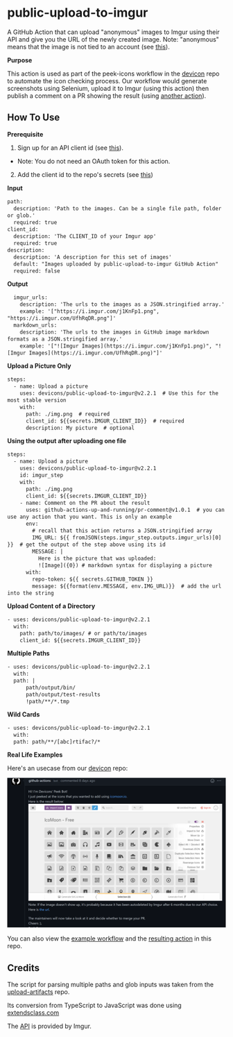 # public-upload-to-imgur
A GitHub Action that can upload "anonymous" images to Imgur using their API and give you the URL of the newly created image.
Note: "anonymous" means that the image is not tied to an account (see [this](https://apidocs.imgur.com/#intro)).

**Purpose** 

This action is used as part of the peek-icons workflow in the [devicon](https://github.com/devicons/devicon) repo to automate the
icon checking process. Our workflow would generate screenshots using Selenium, upload it to Imgur (using this action) then publish a comment on a PR showing the result (using [another action](https://github.com/marketplace/actions/pr-comment)).

## How To Use ##

**Prerequisite**

1. Sign up for an API client id (see [this](https://apidocs.imgur.com/#intro)).
  * Note: You do not need an OAuth token for this action.
2. Add the client id to the repo's secrets (see [this](https://docs.github.com/en/free-pro-team@latest/actions/reference/encrypted-secrets#in-this-article))


**Input**
```
path:
  description: 'Path to the images. Can be a single file path, folder or glob.'
  required: true
client_id:  
  description: 'The CLIENT_ID of your Imgur app'
  required: true
description:  
  description: 'A description for this set of images'
  default: "Images uploaded by public-upload-to-imgur GitHub Action"
  required: false
```


**Output**
```
  imgur_urls: 
    description: 'The urls to the images as a JSON.stringified array.'
    example: '["https://i.imgur.com/j1KnFp1.png", "https://i.imgur.com/UfhRqDR.png"]'
  markdown_urls:
    description: 'The urls to the images in GitHub image markdown formats as a JSON.stringified array.'
    example: '["![Imgur Images](https://i.imgur.com/j1KnFp1.png)", "![Imgur Images](https://i.imgur.com/UfhRqDR.png)"]'
```


**Upload a Picture Only**
```
steps:
  - name: Upload a picture
    uses: devicons/public-upload-to-imgur@v2.2.1  # Use this for the most stable version
    with:
      path: ./img.png  # required
      client_id: ${{secrets.IMGUR_CLIENT_ID}}  # required
      description: My picture  # optional
```

**Using the output after uploading one file**
```
steps:
  - name: Upload a picture
    uses: devicons/public-upload-to-imgur@v2.2.1
    id: imgur_step
    with:
      path: ./img.png 
      client_id: ${{secrets.IMGUR_CLIENT_ID}} 
    - name: Comment on the PR about the result
      uses: github-actions-up-and-running/pr-comment@v1.0.1  # you can use any action that you want. This is only an example
      env:
        # recall that this action returns a JSON.stringified array
        IMG_URL: ${{ fromJSON(steps.imgur_step.outputs.imgur_urls)[0] }}  # get the output of the step above using its id
        MESSAGE: |
          Here is the picture that was uploaded:
          ![Image]({0}) # markdown syntax for displaying a picture
      with:
        repo-token: ${{ secrets.GITHUB_TOKEN }}
        message: ${{format(env.MESSAGE, env.IMG_URL)}}  # add the url into the string
```

**Upload Content of a Directory**
```
- uses: devicons/public-upload-to-imgur@v2.2.1
  with:
    path: path/to/images/ # or path/to/images
    client_id: ${{secrets.IMGUR_CLIENT_ID}} 
```


**Multiple Paths**
```
- uses: devicons/public-upload-to-imgur@v2.2.1
  with:
  path: |
      path/output/bin/
      path/output/test-results
      !path/**/*.tmp
```


**Wild Cards**
```
- uses: devicons/public-upload-to-imgur@v2.2.1
  with:
  path: path/**/[abc]rtifac?/*
```


**Real Life Examples**

Here's an usecase from our [devicon](https://github.com/devicons/devicon) repo:

![GitHub bot using the action](docs/example.PNG)

You can also view the [example workflow](https://github.com/devicons/public-upload-to-imgur/blob/main/.github/workflows/demo.yml) and the [resulting action](https://github.com/devicons/public-upload-to-imgur/actions/runs/453537510) in this repo.

## Credits ##
The script for parsing multiple paths and glob inputs was taken from the [upload-artifacts](https://github.com/actions/upload-artifact/blob/main/src/search.ts) repo. 

Its conversion from TypeScript to JavaScript was done using [extendsclass.com](https://extendsclass.com/typescript-to-javascript.html)

The [API](https://apidocs.imgur.com/#intro) is provided by Imgur.
